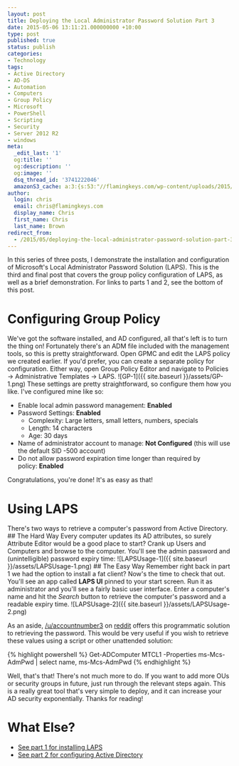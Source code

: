```yaml
---
layout: post
title: Deploying the Local Administrator Password Solution Part 3
date: 2015-05-06 13:11:21.000000000 +10:00
type: post
published: true
status: publish
categories:
- Technology
tags:
- Active Directory
- AD-DS
- Automation
- Computers
- Group Policy
- Microsoft
- PowerShell
- Scripting
- Security
- Server 2012 R2
- windows
meta:
  _edit_last: '1'
  og:title: ''
  og:description: ''
  og:image: ''
  dsq_thread_id: '3741222046'
  amazonS3_cache: a:3:{s:53:"//flamingkeys.com/wp-content/uploads/2015/05/GP-1.png";i:967;s:60:"//flamingkeys.com/wp-content/uploads/2015/05/LAPSUsage-1.png";i:968;s:60:"//flamingkeys.com/wp-content/uploads/2015/05/LAPSUsage-2.png";i:969;}
author:
  login: chris
  email: chris@flamingkeys.com
  display_name: Chris
  first_name: Chris
  last_name: Brown
redirect_from:
  - /2015/05/deploying-the-local-administrator-password-solution-part-3/
---
```

In this series of three posts, I demonstrate the installation and configuration of Microsoft's Local Administrator Password Solution (LAPS). This is the third and final post that covers the group policy configuration of LAPS, as well as a brief demonstration. For links to parts 1 and 2, see the bottom of this post.

# Configuring Group Policy

We've got the software installed, and AD configured, all that's left is to turn the thing on! Fortunately there's an ADM file included with the management tools, so this is pretty straightforward. Open GPMC and edit the LAPS policy we created earlier. If you'd prefer, you can create a separate policy for configuration. Either way, open Group Policy Editor and navigate to Policies -> Administrative Templates -> LAPS. ![GP-1]({{ site.baseurl }}/assets/GP-1.png) These settings are pretty straightforward, so configure them how you like. I've configured mine like so:

*   Enable local admin password management: **Enabled**
*   Password Settings: **Enabled**
    *   Complexity: Large letters, small letters, numbers, specials
    *   Length: 14 characters
    *   Age: 30 days
*   Name of administrator account to manage: **Not Configured** (this will use the default SID -500 account)
*   Do not allow password expiration time longer than required by policy: **Enabled**

Congratulations, you're done! It's as easy as that!

# Using LAPS

There's two ways to retrieve a computer's password from Active Directory. ## The Hard Way Every computer updates its AD attributes, so surely Attribute Editor would be a good place to start? Crank up Users and Computers and browse to the computer. You'll see the admin password and (unintelligible) password expiry time: ![LAPSUsage-1]({{ site.baseurl }}/assets/LAPSUsage-1.png) ## The Easy Way Remember right back in part 1 we had the option to install a fat client? Now's the time to check that out. You'll see an app called **LAPS UI** pinned to your start screen. Run it as administrator and you'll see a fairly basic user interface. Enter a computer's name and hit the *Search* button to retrieve the computer's password and a readable expiry time. ![LAPSUsage-2]({{ site.baseurl }}/assets/LAPSUsage-2.png)

As an aside, [/u/accountnumber3](https://www.reddit.com/user/accountnumber3) on [reddit](https://www.reddit.com/r/sysadmin/comments/356337/howto_deploying_the_local_administrator_password/cr1erf5) offers this programmatic solution to retrieving the password. This would be very useful if you wish to retrieve these values using a script or other unattended solution:

{% highlight powershell %}
Get-ADComputer MTCL1 -Properties ms-Mcs-AdmPwd | select name, ms-Mcs-AdmPwd
{% endhighlight %}

Well, that's that! There's not much more to do. If you want to add more OUs or security groups in future, just run through the relevant steps again. This is a really great tool that's very simple to deploy, and it can increase your AD security exponentially. Thanks for reading!

# What Else?

* [See part 1 for installing LAPS](/deploying-the-local-administrator-password-solution-part-1/) 
* [See part 2 for configuring Active Directory](/deploying-the-local-administrator-password-solution-part-2/)